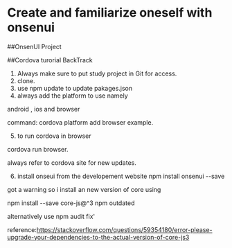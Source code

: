 # Create and familiarize oneself with onsenui


##OnsenUI Project

##Cordova turorial BackTrack

1. Always make sure to put study project in Git for access.
2. clone.
3. use npm update to update pakages.json
4. always add the platform to use namely

android , ios and browser

command: cordova platform add browser example.

5. to run cordova in browser 

cordova run browser.

always refer to cordova site for new updates.


6. install onseui from the developement website
npm install onsenui --save


got a warning so i install an new version of core
using

npm install --save core-js@^3
npm outdated


alternatively use
npm audit fix'

reference:https://stackoverflow.com/questions/59354180/error-please-upgrade-your-dependencies-to-the-actual-version-of-core-js3
